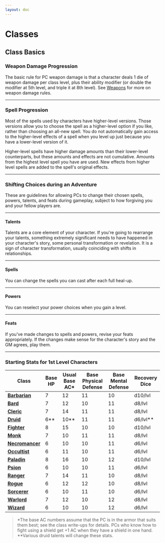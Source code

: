 ```yaml
---
layout: doc
---
```

# Classes

## Class Basics

### Weapon Damage Progression

The basic rule for PC weapon damage is that a character deals 1 die of weapon damage per class level, plus their ability modifier (or double the modifier at 5th level, and triple it at 8th level). See [Weapons](../Character-Rules/Combat.md#weapons) for more on weapon damage rules.

---

### Spell Progression

Most of the spells used by characters have higher-level versions. Those versions allow you to choose the spell as a higher-level option if you like, rather than choosing an all-new spell. You do not automatically gain access to the higher-level effects of a spell when you level up just because you have a lower-level version of it.

Higher-level spells have higher damage amounts than their lower-level counterparts, but these amounts and effects are not cumulative. Amounts from the highest level spell you have are used. New effects from higher level spells are added to the spell's original effects.

---

### Shifting Choices during an Adventure

These are guidelines for allowing PCs to change their chosen spells, powers, talents, and feats during gameplay, subject to how forgiving you and your fellow players are.

---

#### Talents

Talents are a core element of your character. If you're going to rearrange your talents, something extremely significant needs to have happened in your character's story, some personal transformation or revelation. It is a sign of character transformation, usually coinciding with shifts in relationships.

---

#### Spells

You can change the spells you can cast after each full heal-up.

---

#### Powers

You can reselect your power choices when you gain a level.

---

#### Feats

If you've made changes to spells and powers, revise your feats appropriately. If the changes make sense for the character's story and the GM agrees, play them.

---

### Starting Stats for 1st Level Characters

| **Class** | **Base HP** | **Usual Base AC\*** | **Base Physical Defense** | **Base Mental Defense** | **Recovery Dice** |
| --- | --- | --- | --- | --- | --- |
| [**Barbarian**](./Barbarian.md#barbarian) | 7 | 12 | 11 | 10 | d10/lvl |
| [**Bard**](./Bard.md#bard) | 7 | 12 | 10 | 11 | d8/lvl |
| [**Cleric**](./Cleric.md#cleric) | 7 | 14 | 11 | 11 | d8/lvl |
| [**Druid**](./Druid.md#druid) | 6\*\* | 10\*\* | 11 | 11 | d6/lvl\*\* |
| [**Fighter**](./Fighter.md#fighter) | 8 | 15 | 10 | 10 | d10/lvl |
| [**Monk**](./Monk.md#monk) | 7 | 10 | 11 | 11 | d8/lvl |
| [**Necromancer**](./Necromancer.md#necromancer) | 6 | 10 | 10 | 11 | d6/lvl |
| [**Occultist**](./Occultist.md#occultist) | 6 | 11 | 10 | 11 | d6/lvl |
| [**Paladin**](./Paladin.md#paladin) | 8 | 16 | 10 | 12 | d10/lvl |
| [**Psion**](./Psion.md#psion) | 6 | 10 | 10 | 11 | d6/lvl |
| [**Ranger**](./Ranger.md#ranger) | 7 | 14 | 11 | 10 | d8/lvl |
| [**Rogue**](./Rogue.md#rogue) | 6 | 12 | 12 | 10 | d8/lvl |
| [**Sorcerer**](./Sorcerer.md#sorcerer) | 6 | 10 | 11 | 10 | d6/lvl |
| [**Warlord**](./Warlord.md#warlord) | 7 | 12 | 10 | 12 | d8/lvl |
| [**Wizard**](./Wizard.md#wizard) | 6 | 10 | 10 | 12 | d6/lvl |

>\*The base AC numbers assume that the PC is in the armor that suits them best; see the class write-ups for details. PCs who know how to fight using a shield get +1 AC when they have a shield in one hand.
>\*\*Various druid talents will change these stats.
